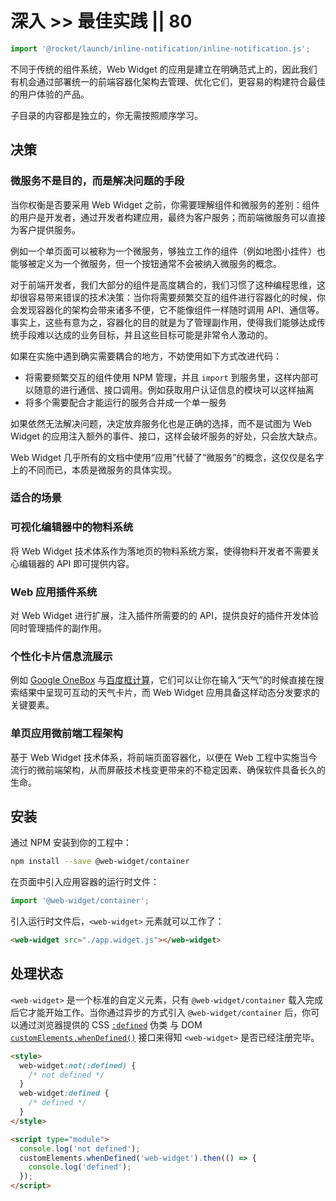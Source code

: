 # 深入 >> 最佳实践 || 80

```js script
import '@rocket/launch/inline-notification/inline-notification.js';
```

不同于传统的组件系统，Web Widget 的应用是建立在明确范式上的，因此我们有机会通过部署统一的前端容器化架构去管理、优化它们，更容易的构建符合最佳的用户体验的产品。

子目录的内容都是独立的，你无需按照顺序学习。

## 决策

### 微服务不是目的，而是解决问题的手段

当你权衡是否要采用 Web Widget 之前，你需要理解组件和微服务的差别：组件的用户是开发者，通过开发者构建应用，最终为客户服务；而前端微服务可以直接为客户提供服务。

例如一个单页面可以被称为一个微服务，够独立工作的组件（例如地图小挂件）也能够被定义为一个微服务，但一个按钮通常不会被纳入微服务的概念。

对于前端开发者，我们大部分的组件是高度耦合的，我们习惯了这种编程思维，这却很容易带来错误的技术决策：当你将需要频繁交互的组件进行容器化的时候，你会发现容器化的架构会带来诸多不便，它不能像组件一样随时调用 API、通信等。事实上，这些有意为之，容器化的目的就是为了管理副作用，使得我们能够达成传统手段难以达成的业务目标，并且这些目标可能是非常令人激动的。

如果在实施中遇到确实需要耦合的地方，不妨使用如下方式改进代码：

- 将需要频繁交互的组件使用 NPM 管理，并且 `import` 到服务里，这样内部可以随意的进行通信、接口调用。例如获取用户认证信息的模块可以这样抽离
- 将多个需要配合才能运行的服务合并成一个单一服务

如果依然无法解决问题，决定放弃服务化也是正确的选择，而不是试图为 Web Widget 的应用注入额外的事件、接口，这样会破坏服务的好处，只会放大缺点。

<inline-notification type="tip">

Web Widget 几乎所有的文档中使用“应用”代替了“微服务”的概念，这仅仅是名字上的不同而已，本质是微服务的具体实现。

</inline-notification>

### 适合的场景

### 可视化编辑器中的物料系统

将 Web Widget 技术体系作为落地页的物料系统方案，使得物料开发者不需要关心编辑器的 API 即可提供内容。

### Web 应用插件系统

对 Web Widget 进行扩展，注入插件所需要的的 API，提供良好的插件开发体验同时管理插件的副作用。

### 个性化卡片信息流展示

例如 [Google OneBox](https://en.ryte.com/wiki/Google_OneBox) 与[百度框计算](https://baike.baidu.com/item/%E6%A1%86%E8%AE%A1%E7%AE%97/9541258)，它们可以让你在输入“天气”的时候直接在搜索结果中呈现可互动的天气卡片，而 Web Widget 应用具备这样动态分发要求的关键要素。

### 单页应用微前端工程架构

基于 Web Widget 技术体系，将前端页面容器化，以便在 Web 工程中实施当今流行的微前端架构，从而屏蔽技术栈变更带来的不稳定因素、确保软件具备长久的生命。

## 安装

通过 NPM 安装到你的工程中：

```bash
npm install --save @web-widget/container
```

在页面中引入应用容器的运行时文件：

```js
import '@web-widget/container';
```

引入运行时文件后，`<web-widget>` 元素就可以工作了：

```html
<web-widget src="./app.widget.js"></web-widget>
```

## 处理状态

`<web-widget>` 是一个标准的自定义元素，只有 `@web-widget/container` 载入完成后它才能开始工作。当你通过异步的方式引入 `@web-widget/container` 后，你可以通过浏览器提供的 CSS [`:defined`](https://developer.mozilla.org/en-US/docs/Web/CSS/:defined) 伪类 与 DOM [`customElements.whenDefined()`](https://developer.mozilla.org/en-US/docs/Web/API/CustomElementRegistry/whenDefined) 接口来得知 `<web-widget>` 是否已经注册完毕。

```html
<style>
  web-widget:not(:defined) {
    /* not defined */
  }
  web-widget:defined {
    /* defined */
  }
</style>

<script type="module">
  console.log('not defined');
  customElements.whenDefined('web-widget').then(() => {
    console.log('defined');
  });
</script>
```

